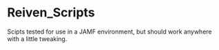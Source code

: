 # Reiven_Scripts
Scipts tested for use in a JAMF environment, but should work anywhere with a little tweaking.
